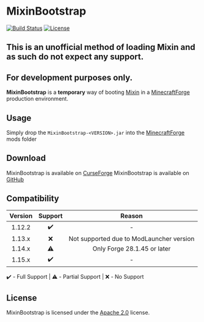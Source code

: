 # MixinBootstrap

[![Build Status](https://api.travis-ci.com/LXGaming/MixinBootstrap.svg?branch=master)](https://travis-ci.com/LXGaming/MixinBootstrap)
[![License](https://lxgaming.github.io/badges/License-Apache%202.0-blue.svg)](https://www.apache.org/licenses/LICENSE-2.0)

## This is an unofficial method of loading Mixin and as such do not expect any support.

## For development purposes only.

**MixinBootstrap** is a **temporary** way of booting [Mixin](https://github.com/SpongePowered/Mixin) in a [MinecraftForge](https://github.com/MinecraftForge/MinecraftForge) production environment.

## Usage
Simply drop the `MixinBootstrap-<VERSION>.jar` into the [MinecraftForge](https://github.com/MinecraftForge/MinecraftForge) mods folder

## Download
MixinBootstrap is available on [CurseForge](https://www.curseforge.com/minecraft/mc-mods/mixinbootstrap)
MixinBootstrap is available on [GitHub](https://github.com/LXGaming/MixinBootstrap/releases)

## Compatibility
| Version | Support | Reason |
| :-----: | :-----: | :----: |
| 1.12.2 | :heavy_check_mark: | - |
| 1.13.x | :x: | Not supported due to ModLauncher version |
| 1.14.x | :warning: | Only Forge 28.1.45 or later |
| 1.15.x | :heavy_check_mark: | - |

:heavy_check_mark: - Full Support | :warning: - Partial Support | :x: - No Support

## License
MixinBootstrap is licensed under the [Apache 2.0](https://www.apache.org/licenses/LICENSE-2.0) license.
